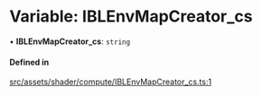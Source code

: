 # Variable: IBLEnvMapCreator\_cs

• **IBLEnvMapCreator\_cs**: `string`

#### Defined in

[src/assets/shader/compute/IBLEnvMapCreator_cs.ts:1](https://github.com/Orillusion/orillusion/blob/main/src/assets/shader/compute/IBLEnvMapCreator_cs.ts#L1)
